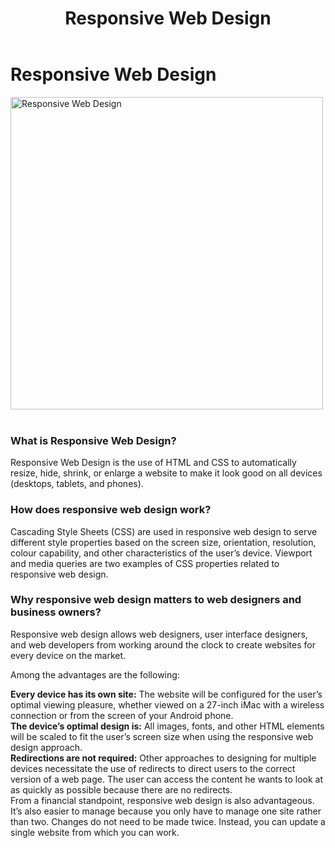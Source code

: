 ﻿---
layout: ../../../layouts/ServiceLayout2.astro
title: "Responsive Web Design"
faqtitle1: "Why is app maintenance important?"
faqtext1: "App maintenance is crucial for ensuring that your mobile application remains functional, compatible with new hardware and software updates, secure from vulnerabilities, and aligned with evolving user preferences and usage patterns."

faqtitle2: "What factors contribute to the costs of app maintenance?"
faqtext2: "The costs of app maintenance can vary depending on factors such as the complexity of the app, frequency of updates, need for security patches, and infrastructure changes. Ignoring app maintenance can lead to higher costs in the long run due to issues like security vulnerabilities and user dissatisfaction."

faqtitle3: "How can I monitor and engage users after launching an app?"
faqtext3: "After launching an app, it's essential to monitor its performance through analytics to understand user behavior, preferences, and engagement metrics. This data can help in making informed decisions for app updates, feature enhancements, and user experience improvements to drive user engagement and retention."

---
 # Responsive Web Design

<img src="/assets/img/service/website-UI-UX-design.png" alt="Responsive Web Design" style="width: 500px"><br><br>

### What is Responsive Web Design?

Responsive Web Design is the use of HTML and CSS to automatically resize, hide, shrink, or enlarge a website to make it look good on all devices (desktops, tablets, and phones).

### How does responsive web design work?

Cascading Style Sheets (CSS) are used in responsive web design to serve different style properties based on the screen size, orientation, resolution, colour capability, and other characteristics of the user’s device. Viewport and media queries are two examples of CSS properties related to responsive web design.

### Why responsive web design matters to web designers and business owners?

Responsive web design allows web designers, user interface designers, and web developers from working around the clock to create websites for every device on the market.

Among the advantages are the following:

**Every device has its own site:**  The website will be configured for the user’s optimal viewing pleasure, whether viewed on a 27-inch iMac with a wireless connection or from the screen of your Android phone.  
**The device’s optimal design is:**  All images, fonts, and other HTML elements will be scaled to fit the user’s screen size when using the responsive web design approach.  
**Redirections are not required:**  Other approaches to designing for multiple devices necessitate the use of redirects to direct users to the correct version of a web page. The user can access the content he wants to look at as quickly as possible because there are no redirects.  
From a financial standpoint, responsive web design is also advantageous. It’s also easier to manage because you only have to manage one site rather than two. Changes do not need to be made twice. Instead, you can update a single website from which you can work.

